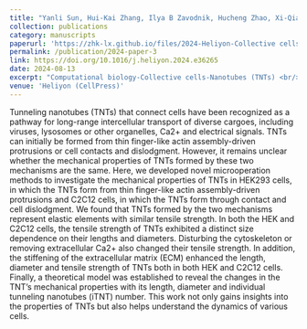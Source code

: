 ```yaml
---
title: "Yanli Sun, Hui-Kai Zhang, Ilya B Zavodnik, Hucheng Zhao, Xi-Qiao Feng. (2024) Mechanical properties of intercellular tunneling nanotubes formed by different mechanisms. Heliyon, 10 (17)"
collection: publications
category: manuscripts
paperurl: 'https://zhk-lx.github.io/files/2024-Heliyon-Collective cells.pdf'
permalink: /publication/2024-paper-3
link: https://doi.org/10.1016/j.heliyon.2024.e36265
date: 2024-08-13
excerpt: "Computational biology-Collective cells-Nanotubes (TNTs) <br/><img src='/images/2024-Heliyon-Collective cells.png'>"
venue: 'Heliyon (CellPress)'
---
```


Tunneling nanotubes (TNTs) that connect cells have been recognized as a pathway for long-range intercellular transport of diverse cargoes, including viruses, lysosomes or other organelles, Ca2+ and electrical signals. TNTs can initially be formed from thin finger-like actin assembly-driven protrusions or cell contacts and dislodgment. However, it remains unclear whether the mechanical properties of TNTs formed by these two mechanisms are the same. Here, we developed novel microoperation methods to investigate the mechanical properties of TNTs in HEK293 cells, in which the TNTs form from thin finger-like actin assembly-driven protrusions and C2C12 cells, in which the TNTs form through contact and cell dislodgment. We found that TNTs formed by the two mechanisms represent elastic elements with similar tensile strength. In both the HEK and C2C12 cells, the tensile strength of TNTs exhibited a distinct size dependence on their lengths and diameters. Disturbing the cytoskeleton or removing extracellular Ca2+ also changed their tensile strength. In addition, the stiffening of the extracellular matrix (ECM) enhanced the length, diameter and tensile strength of TNTs both in both HEK and C2C12 cells. Finally, a theoretical model was established to reveal the changes in the TNT’s mechanical properties with its length, diameter and individual tunneling nanotubes (iTNT) number. This work not only gains insights into the properties of TNTs but also helps understand the dynamics of various cells.